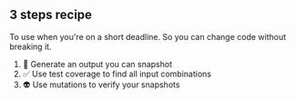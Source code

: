 ## 3 steps recipe

To use when you're on a short deadline.
So you can change code without breaking it.

1. 📸 Generate an output you can snapshot
2. ✅ Use test coverage to find all input combinations
3. 👽 Use mutations to verify your snapshots
